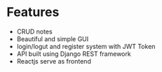 # Features
* CRUD notes
* Beautiful and simple GUI
* login/logut and register system with JWT Token
* API built using Django REST framework
* Reactjs serve as frontend
